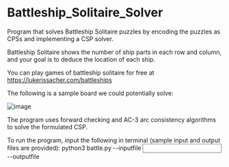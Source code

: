# Battleship_Solitaire_Solver
Program that solves Battleship Solitaire puzzles by encoding the puzzles as CPSs and implementing a CSP solver.

Battleship Solitaire shows the number of ship parts in each row and column, and your goal is to deduce the location of each ship.

You can play games of battleship solitaire for free at [https://lukerissacher.com/battleships ](https://lukerissacher.com/battleships) 

The following is a sample board we could potentially solve:

![image](https://github.com/danielrafiqueUtoronto/Battleship_Solitaire_Solver/assets/79722816/cafe2e99-0afc-4a25-bb5f-73e4fb7a7618)

The program uses forward checking and AC-3 arc consistency algorithms to solve the formulated CSP.

To run the program, input the following in terminal (sample input and output files are provided):
python3 battle.py --inputfile <input file> --outputfile <output file>
